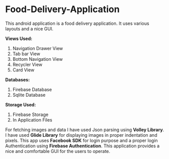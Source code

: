 # Food-Delivery-Application
This android application is a food delivery application. It uses various layouts and a nice GUI.

<b>Views Used:</b>
  1. Navigation Drawer View
  2. Tab bar View
  3. Bottom Navigation View
  4. Recycler View
  5. Card View

<b>Databases:</b>
  1. Firebase Database
  2. Sqlite Database

<b>Storage Used: </b>

  1. Firebase Storage
  2. In Application Files

For fetching images and data I have used Json parsing using <b>Volley Library</b>. I have used <b>Glide Library</b> for displaying images in proper indentation and pixels. This app uses <b>Facebook SDK</b> for login purpose and a proper login Authentication using <b>Firebase Authentication</b>. This application provides a nice and comfortable GUI for the users to operate. 

